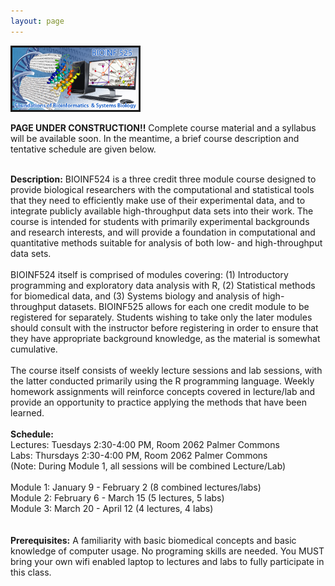 ```yaml
---
layout: page
---
```



<img src="class-material/Bioinf525_image_text.png" alt="Foundations of Bioinformatics and Systems Biology" class="inline" style="width: 40%; border-style: solid;"/>

**PAGE UNDER CONSTRUCTION!!** Complete course material and a syllabus will be available soon. In the meantime, a brief course description and tentative schedule are given below.
<br>
<br>

**Description:**  BIOINF524 is a three credit three module course designed to provide biological researchers with the computational and statistical tools that they need to efficiently make use of their experimental data, and to integrate publicly available high-throughput data sets into their work. The course is intended for students with primarily experimental backgrounds and research interests, and will provide a foundation in computational and quantitative methods suitable for analysis of both low- and high-throughput data sets. 
<br>
<br>
BIOINF524 itself is comprised of modules covering: (1) Introductory programming and exploratory data analysis with R, (2) Statistical methods for biomedical data, and (3) Systems biology and analysis of high-throughput datasets. BIOINF525 allows for each one credit module to be registered for separately. Students wishing to take only the later modules should consult with the instructor before registering in order to ensure that they have appropriate background knowledge, as the material is somewhat cumulative.
<br>
<br>
The course itself consists of weekly lecture sessions and lab sessions, with the latter conducted primarily using the R programming language. Weekly homework assignments will reinforce concepts covered in lecture/lab and provide an opportunity to practice applying the methods that have been learned. 
<br>
<br>
**Schedule:**
 <br> 
  Lectures:   Tuesdays 2:30-4:00 PM, Room 2062 Palmer Commons <br>
  Labs:         Thursdays 2:30-4:00 PM, Room 2062 Palmer Commons <br>
  (Note: During Module 1, all sessions will be combined Lecture/Lab) <br>
<br>
  Module 1: January 9 - February 2 (8 combined lectures/labs) <br>
  Module 2: February 6 - March 15  (5 lectures, 5 labs) <br>
  Module 3: March 20 - April 12 (4 lectures, 4 labs) <br>
<br>
<br>
**Prerequisites:** A familiarity with basic biomedical concepts and basic knowledge of computer
usage. No programing skills are needed. You MUST bring your own wifi enabled laptop to
lectures and labs to fully participate in this class.
